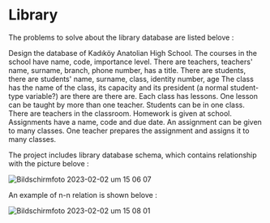 # Library

The problems to solve about the library database are listed belove : 

Design the database of Kadıköy Anatolian High School.
  The courses in the school have name, code, importance level.
  There are teachers, teachers' name, surname, branch, phone number, has a title.
  There are students, there are students' name, surname, class, identity number, age
  The class has the name of the class, its capacity and its president (a normal student-type
  variable?) are there are there are.
  Each class has lessons.
  One lesson can be taught by more than one teacher.
  Students can be in one class.
  There are teachers in the classroom.
  Homework is given at school. Assignments have a name, code and due date. 
  An assignment can be given to many classes. One teacher prepares the assignment and assigns it to many classes.


The project includes library database schema, which contains relationship with the picture belove : 

![Bildschirmfoto 2023-02-02 um 15 06 07](https://user-images.githubusercontent.com/120198895/216320235-17827208-4860-4e36-a536-8624ce033416.png)

An example of n-n relation is shown belove : 

![Bildschirmfoto 2023-02-02 um 15 08 01](https://user-images.githubusercontent.com/120198895/216320583-ef302a9a-a14e-4fff-80a5-f130c92d1f43.png)
